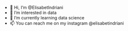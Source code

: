 - 👋 Hi, I’m @ElisabetIndriani
- 👀 I’m interested in data
- 🌱 I’m currently learning data science
- 📫 You can reach me on my instagram @elisabetindriani

<!---
ElisabetIndriani/ElisabetIndriani is a ✨ special ✨ repository because its `README.md` (this file) appears on your GitHub profile.
You can click the Preview link to take a look at your changes.
--->
